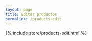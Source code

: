 ```yaml
---
layout: page
title: Editar productos
permalink: /products-edit
---
```

{% include store/products-edit.html %}
